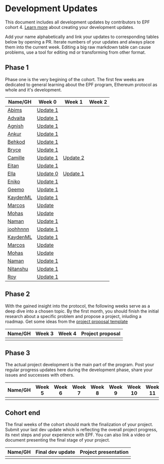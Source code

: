 # Development Updates

This document includes all development updates by contributors to EPF cohort 4. [Learn more](/program-guide/repo-guide.md#development-updates) about creating your development updates.

Add your name alphabetically and link your updates to corresponding tables below by opening a PR. Iterate numbers of your updates and always place them into the current week. Editing a big raw markdown table can cause problems, use a tool for editing md or transforming from other format.

## Phase 1

Phase one is the very begining of the cohort. The first few weeks are dedicated to general learning about the EPF program, Ethereum protocol as whole and it's development.

| Name/GH                                                 | Week 0                                                                                                                                  | Week 1                                                                         | Week 2 |
|---------------------------------------------------------| --------------------------------------------------------------------------------------------------------------------------------------- | ------------------------------------------------------------------------------ | ------ |
| [Abims](https://github.com/mr-abims)                    | [Update 1](https://hackmd.io/@Abims/Skv5kXG5n)                                                                                           |                                                                                |        |
| [Advaita](https://github.com/advaita-saha)              | [Update 1](https://www.advaita.work/epf/week-0/) | | |
| [Agnish](github.com/agnxsh)                             | [Update 1](https://hackmd.io/@agnxsh/rJi63dpth)                                                                                    |                                                                                |        |
| [Ankur](github.com/ankurdubey521)                       | [Update 1](https://hackmd.io/lbxmhPFmTOO44gkqepodYA)                                                                                    |                                                                                |        |
| [Behkod](https://github.com/behkod)                     | [Update 1](https://hackmd.io/@behkod/epf-c4-w0-u1)                                                                                      |                                                                                |        |
| [Bryce](github.com/tanhengyeow)                         | [Update 1](https://hackmd.io/@tanhengyeow/SkwDbjpF2)                                                                                    |                                                                                |        |
| [Camille](github.com/camillecorti)                      | [Update 1](https://github.com/camillecorti/SedVit.art/blob/f63a1a87966cdb6ddd3fe20d838de70592030d72/week%20zero%20EPF%20Research%20.md) | [Update 2](https://github.com/camillecorti/SedVit.art/blob/main/week%20one.md) |        |
| [Eitan](https://github.com/eserilev)                    | [Update 1](https://hackmd.io/@B8vIxNUfSeC2Mhu5CBwSNw/rJ8njJ1O2)                                                                         |                                                                                |        |
| [Ella](https://github.com/0xfmoi)                       | [Update 0](https://hackmd.io/@xfmoi/B1ep19FKh) | [Update 1](https://hackmd.io/@xfmoi/B1ep19FKh)  | |
| [Eniko](github.com/eenagy)                              | [Update 1](https://hackmd.io/@eenagy/r16O7JVKn)                                                                                         |                                                                                |        |
| [Geemo](https://github.com/GeemoCandama)                | [Update 1](https://hackmd.io/@geemo/ryTB4ZUYh)                                                                                          |                                                                                |        |
| [KaydenML](https://github.com/KaydenML)                 | [Update 1](https://hackmd.io/@v8QYUEqNQI-q90vwuMaJaw/rJmhkJ6th)                                                                                          |                                                                                |        |
| [Marcos](https://sites.google.com/view/marcosvillagra/) | [Update](https://hackmd.io/@UPfOaQgcQTifeXz-5Dd-cQ/week0)                                                                               |                                                                                |        |
| [Mohas](https://github.com/mohasdev)                    | [Update](https://hackmd.io/@Mohas/HklrvE3Fh)                                                                               |                                                                                |        |
| [Naman](https://github.com/namn-grg)                    | [Update 1](https://hackmd.io/@namngrg/epf4w1)                                                                                           |                                                                                |        |
| [joohhnnn](https://github.com/joohhnnn)                    | [Update 1](https://hackmd.io/@joohhnnn/EPF-week0)                                                                               |                                                                                |        |
| [KaydenML](https://github.com/KaydenML) | [Update 1](https://hackmd.io/@v8QYUEqNQI-q90vwuMaJaw/rJmhkJ6th)                                                                                          |                                                                                |        |
| [Marcos](https://sites.google.com/view/marcosvillagra/) | [Update](https://hackmd.io/@UPfOaQgcQTifeXz-5Dd-cQ/week0)                                                                               |                                                                                |        |
| [Mohas](https://github.com/mohasdev)                    | [Update](https://hackmd.io/@Mohas/HklrvE3Fh)                                                                               |                                                                                |        |
| [Naman](https://github.com/namn-grg)                    | [Update 1](https://hackmd.io/@namngrg/epf4w1)                                                                                           |                                                                                |        |
| [Nitanshu](https://github.com/nlok5923)                    | [Update 1](https://hackmd.io/@UDlNLrplT3WgO-8vEVdQjA/HJuNtIW93)                                                                                           |                                                                                |        |
| [Roy](https://github.com/roycncn/)                      | [Update 1](https://hackmd.io/@royz/cohort4-week0)| | |

## Phase 2

With the gained insight into the protocol, the following weeks serve as a deep dive into a chosen topic. By the first month, you should finish the initial research about a specific problem and propose a project, inluding a roadmap. Get some ideas from the [project proposal template](https://github.com/eth-protocol-fellows/cohort-four/blob/master/projects/project-template.md)

| Name/GH | Week 3 | Week 4 | Project proposal |
| ------- | ------ | ------ | ---------------- |
|         |        |        |                  |

## Phase 3

The actual project development is the main part of the program. Post your regular progress updates here during the development phase, share your issues and successes with others.

| Name/GH | Week 5 | Week 6 | Week 7 | Week 8 | Week 9 | Week 10 | Week 11 | Week 12 | Week 13 | Week 14 | Week 15 |
| ------- | ------ | ------ | ------ | ------ | ------ | ------- | ------- | ------- | ------- | ------- | ------- |
|         |        |        |        |        |        |         |         |         |         |         |         |

## Cohort end

The final weeks of the cohort should mark the finalization of your project. Submit your last dev update which is reflecting the overall project progress, its next steps and your experience with EPF. You can also link a video or document presenting the final stage of your project.

| Name/GH | Final dev update | Project presentation |
| ------- | ---------------- | -------------------- |
|         |                  |                      |

[def]: https://github.com/taxmeifyoucan/ephemeral-testnet/blob/master/specs.md
